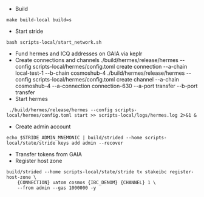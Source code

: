 * Build
```
make build-local build=s
```
* Start stride
```
bash scripts-local/start_network.sh
```
* Fund hermes and ICQ addresses on GAIA via keplr
* Create connections and channels
./build/hermes/release/hermes --config scripts-local/hermes/config.toml create connection --a-chain local-test-1 --b-chain cosmoshub-4
./build/hermes/release/hermes --config scripts-local/hermes/config.toml create channel --a-chain cosmoshub-4 --a-connection connection-630 --a-port transfer --b-port transfer
* Start hermes
```
 ./build/hermes/release/hermes --config scripts-local/hermes/config.toml start >> scripts-local/logs/hermes.log 2>&1 &
```
* Create admin account
```
echo $STRIDE_ADMIN_MNEMONIC | build/strided --home scripts-local/state/stride keys add admin --recover
```
* Transfer tokens from GAIA
* Register host zone
```
build/strided --home scripts-local/state/stride tx stakeibc register-host-zone \
    {CONNECTION} uatom cosmos {IBC_DENOM} {CHANNEL} 1 \
    --from admin --gas 1000000 -y
```
